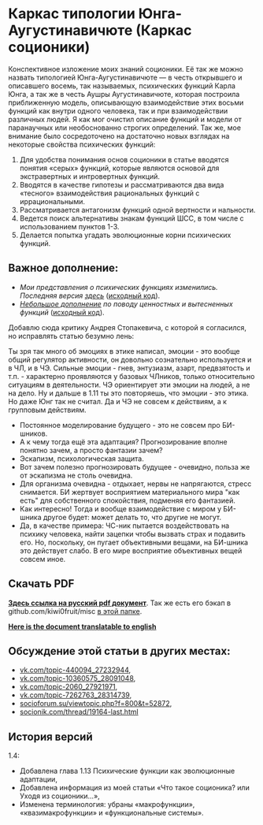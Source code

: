 # Каркас типологии Юнга-Аугустинавичюте (Каркас соционики)

Конспективное изложение моих знаний соционики. Её так же можно назвать типологией Юнга-Аугустинавичюте — в честь открывшего и описавшего восемь, так называемых, психических функций Карла Юнга, а так же в честь Аушры Аугустинавичюте, которая построила приближенную модель, описывающую взаимодействие этих восьми функций как внутри одного человека, так и при взаимодействии различных людей. Я как мог очистил описание функций и модели от паранаучных или необоснованно строгих определений. Так же, мое внимание было сосредоточено на достаточно новых взглядах на некоторые свойства психических функций:

1. Для удобства понимания основ соционики в статье вводятся понятия «серых» функций, которые являются основой для экстравертных и интровертных функций.
2. Вводятся в качестве гипотезы и рассматриваются два вида «тесного» взаимодействия рациональных функций с иррациональными.
3. Рассматривается антагонизм функций одной вертности и нальности.
4. Ведется поиск альтернативы знакам функций ШСС, в том числе с использованием пунктов 1-3.
5. Делается попытка угадать эволюционные корни психических функций.


## Важное дополнение:

* _Мои представления о психических функциях изменились. Последняя версия [здесь](http://kiwi0fruit.tumblr.com/post/53774683435)_ ([исходный код](https://github.com/kiwi0fruit/misc/blob/master/src/socionics-rus/functions.md)).
* _[Небольшое дополнение](http://kiwi0fruit.tumblr.com/post/101332420320) по поводу ценностных и вытесненных функций_ ([исходный код](https://github.com/kiwi0fruit/misc/blob/master/src/socionics-rus/valuable_functions.md)).

Добавлю сюда критику Андрея Стопакевича, с которой я согласился, но исправлять статью безумно лень:

Ты зря так много об эмоциях в этике написал, эмоции - это вообще общий регулятор активности, он довольно сознательно используется и в ЧЛ, и в ЧЭ. Сильные эмоции - гнев, энтузиазм, азарт, предвзятость и т.п. - характерно проявляются у базовых ЧЛников, только относительно ситуациям в деятельности. ЧЭ ориентирует эти эмоции на людей, а не на дело. Ну и дальше в 1.11 ты это повторяешь, что эмоции - это этика. Но даже Юнг так не считал. Да и ЧЭ не совсем к действиям, а к групповым действиям.

- Постоянное моделирование будущего - это не совсем про БИ-шников.
- А к чему тогда ещё эта адаптация? Прогнозирование вполне понятно зачем, а просто фантазии зачем?
- Эскапизм, психологическая защита.
- Вот зачем полезно прогнозировать будущее - очевидно, польза же от эскапизма не столь очевидна.
- Для организма очевидна - отдыхает, нервы не напрягаются, стресс снимается. БИ жертвует восприятием материального мира "как есть" для собственного спокойствия, подменяя его фантазией.
- Как интересно! Тогда и вообще взаимодействие с миром у БИ-шника другое будет: может делать то, что другие не могут.
- Да, в качестве примера: ЧС-ник пытается воздействовать на психику человека, найти зацепки чтобы вызвать страх и подавить его. Но, поскольку, он пугает объективными вещами, на БИ-шника это действует слабо. В его мире восприятие объективных вещей совсем иное.


## Скачать PDF

**[Здесь ссылка на русский pdf документ](http://kiwi0fruit.tumblr.com/socionics_framework.pdf)**. Так же есть его бэкап в github.com/kiwi0fruit/misc [в этой папке](https://github.com/kiwi0fruit/misc/tree/master/src/socionics-rus).

**[**Here is the document translatable to english**](https://github.com/kiwi0fruit/misc/tree/master/src/socionics-rus)**


## Обсуждение этой статьи в других местах:

* [vk.com/topic-440094_27232944](http://vk.com/topic-440094_27232944),
* [vk.com/topic-10360575_28091048](http://vk.com/topic-10360575_28091048),
* [vk.com/topic-2060_27921971](http://vk.com/topic-2060_27921971),
* [vk.com/topic-7262763_28314739](http://vk.com/topic-7262763_28314739),
* [socioforum.su/viewtopic.php?f=800&t=52872](http://www.socioforum.su/viewtopic.php?f=800&t=52872),
* [socionik.com/thread/19164-last.html](http://www.socionik.com/thread/19164-last.html)


## История версий

1.4:

* Добавлена глава 1.13 Психические функции как эволюционные адаптации,
* Добавлена информация из моей статьи «Что такое соционика? или Уходя из соционики...»,
* Изменена терминология: убраны «макрофункции», «квазимакрофункции» и «функциональные системы».
